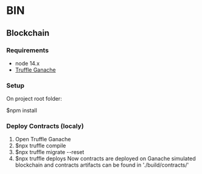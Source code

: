 # BIN 
## Blockchain
### Requirements
* node 14.x
* [Truffle Ganache](https://trufflesuite.com/ganache)

### Setup
On project root folder:

$npm install


### Deploy Contracts (localy)
1) Open Truffle Ganache
2) $npx truffle compile
3) $npx truffle migrate --reset
4) $npx truffle deploys
Now contracts are deployed on Ganache simulated blockchain and contracts artifacts can be found in './build/contracts/'
